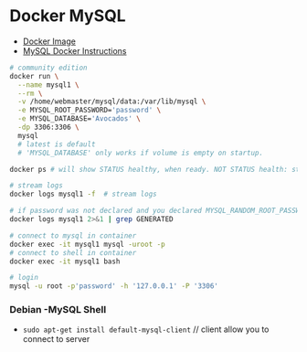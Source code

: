 # Docker MySQL

- [Docker Image](https://hub.docker.com/_/mysql)
- [MySQL Docker Instructions](https://dev.mysql.com/doc/refman/8.0/en/docker-mysql-getting-started.html)

```sh
# community edition
docker run \
  --name mysql1 \
  --rm \
  -v /home/webmaster/mysql/data:/var/lib/mysql \
  -e MYSQL_ROOT_PASSWORD='password' \
  -e MYSQL_DATABASE='Avocados' \
  -dp 3306:3306 \
  mysql
  # latest is default
  # 'MYSQL_DATABASE' only works if volume is empty on startup.

docker ps # will show STATUS healthy, when ready. NOT STATUS health: starting.

# stream logs
docker logs mysql1 -f  # stream logs

# if password was not declared and you declared MYSQL_RANDOM_ROOT_PASSWORD=yes -user root
docker logs mysql1 2>&1 | grep GENERATED

# connect to mysql in container
docker exec -it mysql1 mysql -uroot -p
# connect to shell in container
docker exec -it mysql1 bash

# login
mysql -u root -p'password' -h '127.0.0.1' -P '3306'
```

### Debian -MySQL Shell

- `sudo apt-get install default-mysql-client` // client allow you to connect to server
